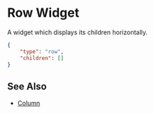 # Row Widget

A widget which displays its children horizontally.

```json
{
    "type": "row",
    "children": []
}
```

## See Also

* [Column](column.md)